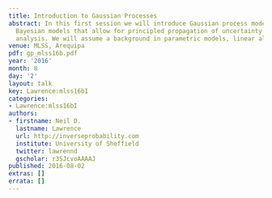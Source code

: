 ```yaml
---
title: Introduction to Gaussian Processes
abstract: In this first session we will introduce Gaussian process models, non parametric
  Bayesian models that allow for principled propagation of uncertainty in regression
  analysis. We will assume a background in parametric models, linear algebra and probability.
venue: MLSS, Arequipa
pdf: gp_mlss16b.pdf
year: '2016'
month: 8
day: '2'
layout: talk
key: Lawrence:mlss16bI
categories:
- Lawrence:mlss16bI
authors:
- firstname: Neil D.
  lastname: Lawrence
  url: http://inverseprobability.com
  institute: University of Sheffield
  twitter: lawrennd
  gscholar: r3SJcvoAAAAJ
published: 2016-08-02
extras: []
errata: []
---
```

